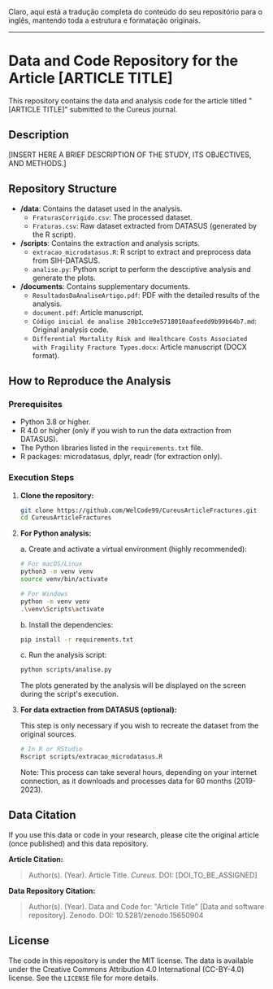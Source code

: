 Claro, aqui está a tradução completa do conteúdo do seu repositório para o inglês, mantendo toda a estrutura e formatação originais.

-----

# Data and Code Repository for the Article [ARTICLE TITLE]

[](https://doi.org/10.5281/zenodo.15650904)

This repository contains the data and analysis code for the article titled "[ARTICLE TITLE]" submitted to the Cureus journal.

## Description

[INSERT HERE A BRIEF DESCRIPTION OF THE STUDY, ITS OBJECTIVES, AND METHODS.]

## Repository Structure

  - **/data**: Contains the dataset used in the analysis.
      - `FraturasCorrigido.csv`: The processed dataset.
      - `Fraturas.csv`: Raw dataset extracted from DATASUS (generated by the R script).
  - **/scripts**: Contains the extraction and analysis scripts.
      - `extracao_microdatasus.R`: R script to extract and preprocess data from SIH-DATASUS.
      - `analise.py`: Python script to perform the descriptive analysis and generate the plots.
  - **/documents**: Contains supplementary documents.
      - `ResultadosDaAnaliseArtigo.pdf`: PDF with the detailed results of the analysis.
      - `document.pdf`: Article manuscript.
      - `Código inicial de analise 20b1cce9e5718010aafeedd9b99b64b7.md`: Original analysis code.
      - `Differential Mortality Risk and Healthcare Costs Associated with Fragility Fracture Types.docx`: Article manuscript (DOCX format).

## How to Reproduce the Analysis

### Prerequisites

  - Python 3.8 or higher.
  - R 4.0 or higher (only if you wish to run the data extraction from DATASUS).
  - The Python libraries listed in the `requirements.txt` file.
  - R packages: microdatasus, dplyr, readr (for extraction only).

### Execution Steps

1.  **Clone the repository:**

    ```bash
    git clone https://github.com/WelCode99/CureusArticleFractures.git
    cd CureusArticleFractures
    ```

2.  **For Python analysis:**

    a. Create and activate a virtual environment (highly recommended):

    ```bash
    # For macOS/Linux
    python3 -m venv venv
    source venv/bin/activate

    # For Windows
    python -m venv venv
    .\venv\Scripts\activate
    ```

    b. Install the dependencies:

    ```bash
    pip install -r requirements.txt
    ```

    c. Run the analysis script:

    ```bash
    python scripts/analise.py
    ```

    The plots generated by the analysis will be displayed on the screen during the script's execution.

3.  **For data extraction from DATASUS (optional):**

    This step is only necessary if you wish to recreate the dataset from the original sources.

    ```bash
    # In R or RStudio
    Rscript scripts/extracao_microdatasus.R
    ```

    Note: This process can take several hours, depending on your internet connection, as it downloads and processes data for 60 months (2019-2023).

## Data Citation

If you use this data or code in your research, please cite the original article (once published) and this data repository.

**Article Citation:**

> Author(s). (Year). Article Title. *Cureus*. DOI: [DOI\_TO\_BE\_ASSIGNED]

**Data Repository Citation:**

> Author(s). (Year). Data and Code for: "Article Title" [Data and software repository]. Zenodo. DOI: 10.5281/zenodo.15650904

## License

The code in this repository is under the MIT license. The data is available under the Creative Commons Attribution 4.0 International (CC-BY-4.0) license. See the `LICENSE` file for more details.
